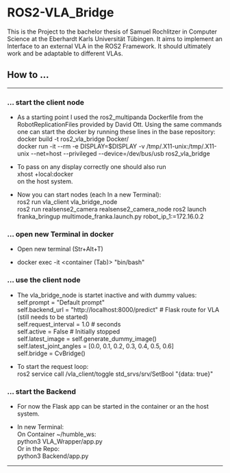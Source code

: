 # ROS2-VLA_Bridge

This is the Project to the bachelor thesis of Samuel Rochlitzer in Computer Science at the Eberhardt Karls Universität Tübingen. It aims to implement an Interface to an external VLA in the ROS2 Framework. It should ultimately work and be adaptable to different VLAs.

## How to ...
---

### ... start the client node

* As a starting point I used the ros2_multipanda Dockerfile from the RobotReplicationFiles provided by David Ott. Using the same commands one can start the docker by running these lines in the base repository:  
docker build -t ros2_vla_bridge Docker/  
docker run -it --rm -e DISPLAY=$DISPLAY -v /tmp/.X11-unix:/tmp/.X11-unix --net=host --privileged --device=/dev/bus/usb ros2_vla_bridge  

* To pass on any display correctly one should also run  
xhost +local:docker  
on the host system.  

* Now you can start nodes (each In a new Terminal):  
ros2 run vla_client vla_bridge_node  
ros2 run realsense2_camera realsense2_camera_node
ros2 launch franka_bringup multimode_franka.launch.py robot_ip_1:=172.16.0.2

### ... open new Terminal in docker

* Open new terminal (Str+Alt+T)  

* docker exec -it <container (Tab)> "bin/bash"

### ... use the client node

* The vla_bridge_node is startet inactive and with dummy values:  
    self.prompt = "Default prompt"  
    self.backend_url = "http://localhost:8000/predict"              # Flask route for VLA (still needs to be started)  
    self.request_interval = 1.0                                     # seconds  
    self.active = False                                             # Initially stopped  
    self.latest_image = self.generate_dummy_image()  
    self.latest_joint_angles = [0.0, 0.1, 0.2, 0.3, 0.4, 0.5, 0.6]  
    self.bridge = CvBridge()  

* To start the request loop:  
    ros2 service call /vla_client/toggle std_srvs/srv/SetBool "{data: true}"  

### ... start the Backend

* For now the Flask app can be started in the container or an the host system.  

* In new Terminal:  
On Container ~/humble_ws:  
python3 VLA_Wrapper/app.py  
Or in the Repo:  
python3 Backend/app.py

---
